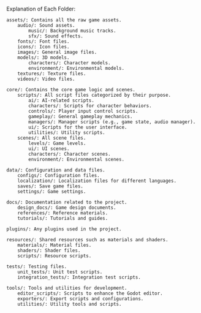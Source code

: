 Explanation of Each Folder:

	assets/: Contains all the raw game assets.
		audio/: Sound assets.
			music/: Background music tracks.
			sfx/: Sound effects.
		fonts/: Font files.
		icons/: Icon files.
		images/: General image files.
		models/: 3D models.
			characters/: Character models.
			environment/: Environmental models.
		textures/: Texture files.
		videos/: Video files.

	core/: Contains the core game logic and scenes.
		scripts/: All script files categorized by their purpose.
			ai/: AI-related scripts.
			characters/: Scripts for character behaviors.
			controls/: Player input control scripts.
			gameplay/: General gameplay mechanics.
			managers/: Manager scripts (e.g., game state, audio manager).
			ui/: Scripts for the user interface.
			utilities/: Utility scripts.
		scenes/: All scene files.
			levels/: Game levels.
			ui/: UI scenes.
			characters/: Character scenes.
			environment/: Environmental scenes.

	data/: Configuration and data files.
		configs/: Configuration files.
		localization/: Localization files for different languages.
		saves/: Save game files.
		settings/: Game settings.

	docs/: Documentation related to the project.
		design_docs/: Game design documents.
		references/: Reference materials.
		tutorials/: Tutorials and guides.

	plugins/: Any plugins used in the project.

	resources/: Shared resources such as materials and shaders.
		materials/: Material files.
		shaders/: Shader files.
		scripts/: Resource scripts.

	tests/: Testing files.
		unit_tests/: Unit test scripts.
		integration_tests/: Integration test scripts.

	tools/: Tools and utilities for development.
		editor_scripts/: Scripts to enhance the Godot editor.
		exporters/: Export scripts and configurations.
		utilities/: Utility tools and scripts.
